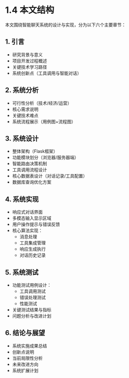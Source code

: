 # 1.4 本文结构

本文围绕智能聊天系统的设计与实现，分为以下六个主要章节：

## 1. 引言
- 研究背景与意义
- 项目开发过程概述
- 关键技术学习路径
- 系统创新点（工具调用与智能对话）

## 2. 系统分析
- 可行性分析（技术/经济/运营）
- 核心需求说明
- 关键技术难点
- 系统流程展示（用例图+流程图）

## 3. 系统设计
- 整体架构（Flask框架）
- 功能模块划分（浏览器/服务器端）
- 智能路由决策机制
- 工具调用流程设计
- 核心数据表设计（对话记录/工具配置）
- 数据库查询优化方案

## 4. 系统实现
- 响应式对话界面
- 多模态输入显示区域
- 用户操作提示与错误反馈
- 核心算法实现：
  - 消息处理
  - 工具集成管理
  - 响应生成执行
  - 对话历史记录

## 5. 系统测试
- 功能测试用例设计：
  - 工具调用测试
  - 错误处理测试
  - 性能测试
- 关键测试结果与指标
- 问题分析与改进计划

## 6. 结论与展望
- 系统实施成果总结
- 创新点说明
- 当前局限性分析
- 未来改进方向
- 系统扩展计划
